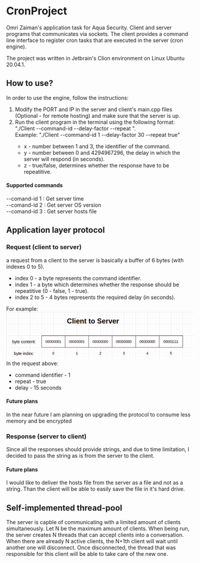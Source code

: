 # CronProject
Omri Zaiman's application task for Aqua Security. Client and server programs that communicates via sockets. The client provides a command line interface to register cron tasks that are executed in the server (cron engine).

The project was written in Jetbrain's Clion environment on Linux Ubuntu 20.04.1.

## How to use?
In order to use the engine, follow the instructions:
1. Modify the PORT and IP in the server and client's main.cpp files (Optional - for remote hosting) and make sure that the server is up.
2. Run the client program in the terminal using the following format: "./Client --command-id <x> --delay-factor <y> --repeat <z>". <br>
   Example: "./Client --command-id 1 --delay-factor 30 --repeat true"
    * x - number between 1 and 3, the identifier of the command.
    * y - number between 0 and 4294967296, the delay in which the server will respond (in seconds).
    * z - true/false, determines whether the response have to be repeatitive.

#### Supported commands
--comand-id 1 : Get server time <br>
--comand-id 2 : Get server OS version <br>
--comand-id 3 : Get server hosts file <br>

## Application layer protocol
### Request (client to server)
a request from a client to the server is basically a buffer of 6 bytes (with indexes 0 to 5).
* index 0 - a byte represents the command identifier.
* index 1 - a byte which determines whether the response should be repeatitive (0 - false, 1 - true).
* index 2 to 5 - 4 bytes represents the required delay (in seconds).

For example: 
<br>
![request image](/request.jpeg) 
<br>
In the request above:
* command identifier - 1
* repeat - true
* delay - 15 seconds

#### Future plans
In the near future I am planning on upgrading the protocol to consume less memory and be encrypted

### Response (server to client)
Since all the responses should provide strings, and due to time limitation, I decided to pass the string as is from the server to the client. 

#### Future plans
I would like to deliver the hosts file from the server as a file and not as a string. Than the client will be able to easily save the file in it's hard drive.

## Self-implemented thread-pool
The server is capble of communicating with a limited amount of clients simultaneously. Let N be the maximum amount of clients. When being run, the server creates N threads that can accept clients into a conversation. When there are already N active clients, the N+1th client will wait until another one will disconnect. Once disconnected, the thread that was responsible for this client will be able to take care of the new one.
